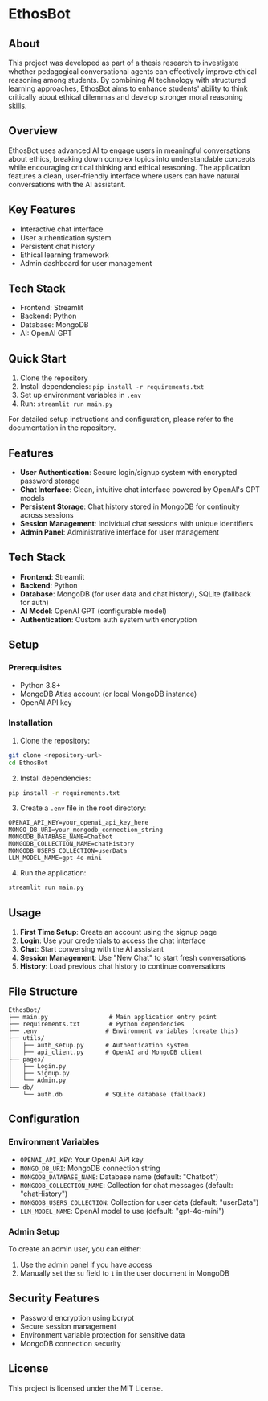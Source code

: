 # EthosBot
## About

This project was developed as part of a thesis research to investigate whether pedagogical conversational agents can effectively improve ethical reasoning among students. By combining AI technology with structured learning approaches, EthosBot aims to enhance students' ability to think critically about ethical dilemmas and develop stronger moral reasoning skills.

## Overview

EthosBot uses advanced AI to engage users in meaningful conversations about ethics, breaking down complex topics into understandable concepts while encouraging critical thinking and ethical reasoning. The application features a clean, user-friendly interface where users can have natural conversations with the AI assistant.

## Key Features

- Interactive chat interface
- User authentication system
- Persistent chat history
- Ethical learning framework
- Admin dashboard for user management

## Tech Stack

- Frontend: Streamlit
- Backend: Python
- Database: MongoDB
- AI: OpenAI GPT

## Quick Start

1. Clone the repository
2. Install dependencies: `pip install -r requirements.txt`
3. Set up environment variables in `.env`
4. Run: `streamlit run main.py`

For detailed setup instructions and configuration, please refer to the documentation in the repository.

## Features

- **User Authentication**: Secure login/signup system with encrypted password storage
- **Chat Interface**: Clean, intuitive chat interface powered by OpenAI's GPT models
- **Persistent Storage**: Chat history stored in MongoDB for continuity across sessions
- **Session Management**: Individual chat sessions with unique identifiers
- **Admin Panel**: Administrative interface for user management

## Tech Stack

- **Frontend**: Streamlit
- **Backend**: Python
- **Database**: MongoDB (for user data and chat history), SQLite (fallback for auth)
- **AI Model**: OpenAI GPT (configurable model)
- **Authentication**: Custom auth system with encryption

## Setup

### Prerequisites

- Python 3.8+
- MongoDB Atlas account (or local MongoDB instance)
- OpenAI API key

### Installation

1. Clone the repository:

```bash
git clone <repository-url>
cd EthosBot
```

2. Install dependencies:

```bash
pip install -r requirements.txt
```

3. Create a `.env` file in the root directory:

```env
OPENAI_API_KEY=your_openai_api_key_here
MONGO_DB_URI=your_mongodb_connection_string
MONGODB_DATABASE_NAME=Chatbot
MONGODB_COLLECTION_NAME=chatHistory
MONGODB_USERS_COLLECTION=userData
LLM_MODEL_NAME=gpt-4o-mini
```

4. Run the application:

```bash
streamlit run main.py
```

## Usage

1. **First Time Setup**: Create an account using the signup page
2. **Login**: Use your credentials to access the chat interface
3. **Chat**: Start conversing with the AI assistant
4. **Session Management**: Use "New Chat" to start fresh conversations
5. **History**: Load previous chat history to continue conversations

## File Structure

```
EthosBot/
├── main.py                 # Main application entry point
├── requirements.txt        # Python dependencies
├── .env                   # Environment variables (create this)
├── utils/
│   ├── auth_setup.py      # Authentication system
│   ├── api_client.py      # OpenAI and MongoDB client  
├── pages/
│   ├── Login.py      
│   ├── Signup.py     
│   └── Admin.py      
└── db/
    └── auth.db            # SQLite database (fallback)
```

## Configuration

### Environment Variables

- `OPENAI_API_KEY`: Your OpenAI API key
- `MONGO_DB_URI`: MongoDB connection string
- `MONGODB_DATABASE_NAME`: Database name (default: "Chatbot")
- `MONGODB_COLLECTION_NAME`: Collection for chat messages (default: "chatHistory")
- `MONGODB_USERS_COLLECTION`: Collection for user data (default: "userData")
- `LLM_MODEL_NAME`: OpenAI model to use (default: "gpt-4o-mini")

### Admin Setup

To create an admin user, you can either:

1. Use the admin panel if you have access
2. Manually set the `su` field to `1` in the user document in MongoDB

## Security Features

- Password encryption using bcrypt
- Secure session management
- Environment variable protection for sensitive data
- MongoDB connection security


## License

This project is licensed under the MIT License.

